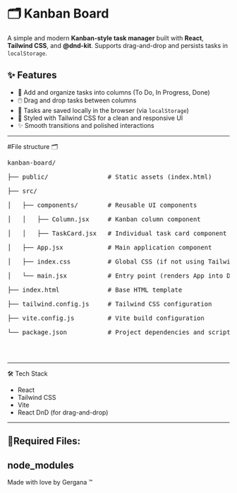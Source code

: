 # 🗂️ Kanban Board

A simple and modern **Kanban-style task manager** built with **React**, **Tailwind CSS**, and **@dnd-kit**. Supports drag-and-drop and persists tasks in `localStorage`.


## ✨ Features

- 📌 Add and organize tasks into columns (To Do, In Progress, Done)
- 🖱️ Drag and drop tasks between columns
- 💾 Tasks are saved locally in the browser (via `localStorage`)
- 💅 Styled with Tailwind CSS for a clean and responsive UI
- ✨ Smooth transitions and polished interactions

---

#File structure 🗂

<pre>
kanban-board/<br>
├── public/                # Static assets (index.html)<br>
├── src/<br>
│   ├── components/        # Reusable UI components<br>
│   │   ├── Column.jsx     # Kanban column component<br>
│   │   ├── TaskCard.jsx   # Individual task card component<br>
│   ├── App.jsx            # Main application component<br>
│   ├── index.css          # Global CSS (if not using Tailwind exclusively)<br>
│   └── main.jsx           # Entry point (renders App into DOM)<br>
├── index.html             # Base HTML template<br>
├── tailwind.config.js     # Tailwind CSS configuration<br>
├── vite.config.js         # Vite build configuration<br>
└── package.json           # Project dependencies and scripts<br>
</pre>
<br>

---

🛠️ Tech Stack
- React<br>
- Tailwind CSS<br>
- Vite<br>
- React DnD (for drag-and-drop)<br>

---

🔺Required Files: <br>
--
node_modules
--

Made with love by Gergana ™
